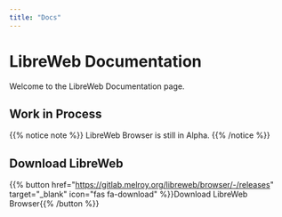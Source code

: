 ```yaml
---
title: "Docs"
---
```


# LibreWeb Documentation

Welcome to the LibreWeb Documentation page.

## Work in Process

{{% notice note %}}
LibreWeb Browser is still in Alpha.
{{% /notice %}}

## Download LibreWeb

{{% button href="https://gitlab.melroy.org/libreweb/browser/-/releases" target="_blank" icon="fas fa-download" %}}Download LibreWeb Browser{{% /button %}}